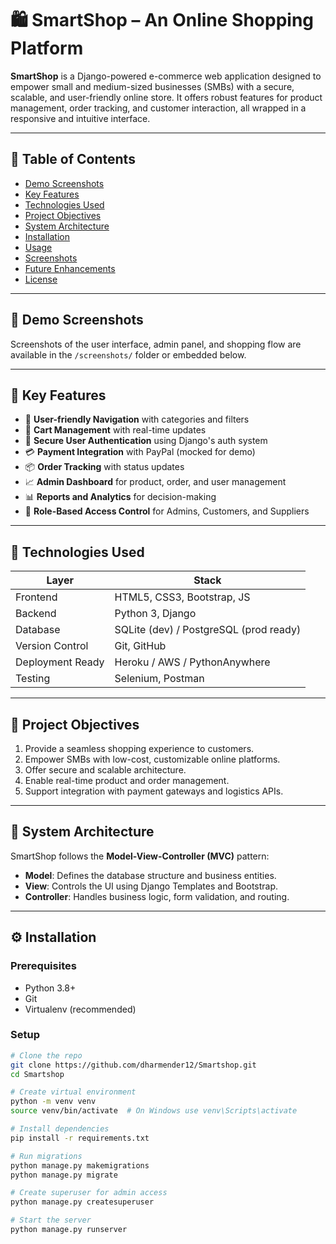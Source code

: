 # 🛍️ SmartShop – An Online Shopping Platform

**SmartShop** is a Django-powered e-commerce web application designed to empower small and medium-sized businesses (SMBs) with a secure, scalable, and user-friendly online store. It offers robust features for product management, order tracking, and customer interaction, all wrapped in a responsive and intuitive interface.

---

## 📌 Table of Contents

- [Demo Screenshots](#-demo-screenshots)
- [Key Features](#-key-features)
- [Technologies Used](#-technologies-used)
- [Project Objectives](#-project-objectives)
- [System Architecture](#-system-architecture)
- [Installation](#-installation)
- [Usage](#-usage)
- [Screenshots](#-screenshots)
- [Future Enhancements](#-future-enhancements)
- [License](#-license)

---

## 📸 Demo Screenshots

Screenshots of the user interface, admin panel, and shopping flow are available in the `/screenshots/` folder or embedded below.

---

## 🚀 Key Features

- 🧭 **User-friendly Navigation** with categories and filters  
- 🛒 **Cart Management** with real-time updates  
- 🔐 **Secure User Authentication** using Django's auth system  
- 💳 **Payment Integration** with PayPal (mocked for demo)  
- 📦 **Order Tracking** with status updates  
- 📈 **Admin Dashboard** for product, order, and user management  
- 📊 **Reports and Analytics** for decision-making  
- 💬 **Role-Based Access Control** for Admins, Customers, and Suppliers  

---

## 🧰 Technologies Used

| Layer             | Stack                      |
|------------------|----------------------------|
| Frontend         | HTML5, CSS3, Bootstrap, JS |
| Backend          | Python 3, Django           |
| Database         | SQLite (dev) / PostgreSQL (prod ready) |
| Version Control  | Git, GitHub                |
| Deployment Ready | Heroku / AWS / PythonAnywhere |
| Testing          | Selenium, Postman          |

---

## 🎯 Project Objectives

1. Provide a seamless shopping experience to customers.
2. Empower SMBs with low-cost, customizable online platforms.
3. Offer secure and scalable architecture.
4. Enable real-time product and order management.
5. Support integration with payment gateways and logistics APIs.

---

## 🧱 System Architecture

SmartShop follows the **Model-View-Controller (MVC)** pattern:

- **Model**: Defines the database structure and business entities.
- **View**: Controls the UI using Django Templates and Bootstrap.
- **Controller**: Handles business logic, form validation, and routing.

---

## ⚙️ Installation

### Prerequisites

- Python 3.8+
- Git
- Virtualenv (recommended)

### Setup

```bash
# Clone the repo
git clone https://github.com/dharmender12/Smartshop.git
cd Smartshop

# Create virtual environment
python -m venv venv
source venv/bin/activate  # On Windows use venv\Scripts\activate

# Install dependencies
pip install -r requirements.txt

# Run migrations
python manage.py makemigrations
python manage.py migrate

# Create superuser for admin access
python manage.py createsuperuser

# Start the server
python manage.py runserver

